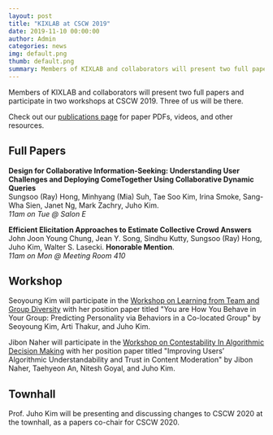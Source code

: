 ```yaml
---
layout: post
title: "KIXLAB at CSCW 2019"
date: 2019-11-10 00:00:00
author: Admin
categories: news
img: default.png
thumb: default.png
summary: Members of KIXLAB and collaborators will present two full papers and participate in two workshops at CSCW 2019. Three of us will be there.
---
```


Members of KIXLAB and collaborators will present two full papers and participate in two workshops at CSCW 2019. Three of us will be there.

Check out our [publications page](https://kixlab.org/publications/) for paper PDFs, videos, and other resources.

<h2>Full Papers</h2>

<strong>Design for Collaborative Information-Seeking: Understanding User Challenges and Deploying ComeTogether Using Collaborative Dynamic Queries</strong><br/>
Sungsoo (Ray) Hong, Minhyang (Mia) Suh, Tae Soo Kim, Irina Smoke, Sang-Wha Sien, Janet Ng, Mark Zachry, Juho Kim.<br/>
<em>11am on Tue @ Salon E</em><br/>

<strong>Efficient Elicitation Approaches to Estimate Collective Crowd Answers</strong><br/>
John Joon Young Chung, Jean Y. Song, Sindhu Kutty, Sungsoo (Ray) Hong, Juho Kim, Walter S. Lasecki. <strong>Honorable Mention</strong>.<br/>
<em>11am on Mon @ Meeting Room 410</em><br/>

<h2>Workshop</h2>

Seoyoung Kim will participate in the [Workshop on Learning from Team and Group Diversity](https://www.cscw2019diversityworkshop.org/) with her position paper titled "You are How You Behave in Your Group: Predicting Personality via Behaviors in a Co-located Group" by Seoyoung Kim, Arti Thakur, and Juho Kim.

Jibon Naher will participate in the [Workshop on Contestability In Algorithmic Decision Making](http://contestability.org/) with her position paper titled "Improving Users’ Algorithmic Understandability and Trust in Content Moderation" by Jibon Naher, Taehyeon An, Nitesh Goyal, and Juho Kim.


<h2>Townhall</h2>

Prof. Juho Kim will be presenting and discussing changes to CSCW 2020 at the townhall, as a papers co-chair for CSCW 2020.
